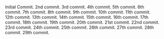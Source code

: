 Initial Commit.
2nd commit.
3rd commit.
4th commit.
5th commit.
6th commit.
7th commit.
8th commit.
9th commit.
10th commit.
11th commit.
12th commit.
13th commit.
14th commit.
15th commit.
16th commit.
17th commit.
18th commit.
19th commit.
20th commit.
21st commit.
22nd commit.
23rd commit.
24th commit.
25th commit.
26th commit.
27th commit.
28th commit.
29th commit.
